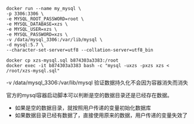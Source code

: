 ```
docker run --name my_mysql \
-p 3306:3306 \
-e MYSQL_ROOT_PASSWORD=root \
-e MYSQL_DATABASE=xzs \
-e MYSQL_USER=xzs \
-e MYSQL_PASSWORD=xzs \
-v /data/mysql_3306:/var/lib/mysql \
-d mysql:5.7 \
--character-set-server=utf8 --collation-server=utf8_bin

docker cp xzs-mysql.sql b874303a3383:/root
docker exec -it b874303a3383 bash -c "mysql -uxzs -pxzs xzs < /root/xzs-mysql.sql"
```

-v /data/mysql_3306:/var/lib/mysql
验证数据持久化不会因为容器消失而消失

官方的mysql容器启动脚本可以判断是空的数据目录还是已经存在数据。
- 如果是空的数据目录，就按照用户传递的变量初始化数据库
- 如果数据目录已经有数据了，直接使用原来的数据，用户传递的变量失效了


